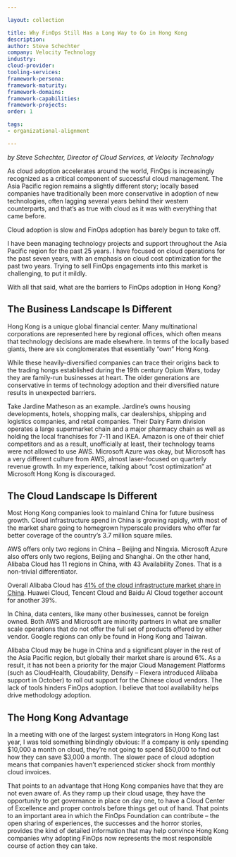 ```yaml
---

layout: collection

title: Why FinOps Still Has a Long Way to Go in Hong Kong
description:
author: Steve Schechter
company: Velocity Technology
industry:
cloud-provider:
tooling-services:
framework-persona:
framework-maturity:
framework-domains:
framework-capabilities:
framework-projects:
order: 1

tags:
- organizational-alignment

---
```


*by Steve Schechter, Director of Cloud Services, at Velocity Technology*

As cloud adoption accelerates around the world, FinOps is increasingly recognized as a critical component of successful cloud management. The Asia Pacific region remains a slightly different story; locally based companies have traditionally been more conservative in adoption of new technologies, often lagging several years behind their western counterparts, and that’s as true with cloud as it was with everything that came before.

Cloud adoption is slow and FinOps adoption has barely begun to take off.

I have been managing technology projects and support throughout the Asia Pacific region for the past 25 years. I have focused on cloud operations for the past seven years, with an emphasis on cloud cost optimization for the past two years. Trying to sell FinOps engagements into this market is challenging, to put it mildly.

With all that said, what are the barriers to FinOps adoption in Hong Kong?

## The Business Landscape Is Different
Hong Kong is a unique global financial center. Many multinational corporations are represented here by regional offices, which often means that technology decisions are made elsewhere. In terms of the locally based giants, there are six conglomerates that essentially “own” Hong Kong.

While these heavily-diversified companies can trace their origins back to the trading hongs established during the 19th century Opium Wars, today they are family-run businesses at heart. The older generations are conservative in terms of technology adoption and their diversified nature results in unexpected barriers.

Take Jardine Matheson as an example. Jardine’s owns housing developments, hotels, shopping malls, car dealerships, shipping and logistics companies, and retail companies. Their Dairy Farm division operates a large supermarket chain and a major pharmacy chain as well as holding the local franchises for 7-11 and IKEA. Amazon is one of their chief competitors and as a result, unofficially at least, their technology teams were not allowed to use AWS. Microsoft Azure was okay, but Microsoft has a very different culture from AWS, almost laser-focused on quarterly revenue growth. In my experience, talking about “cost optimization” at Microsoft Hong Kong is discouraged.

## The Cloud Landscape Is Different
Most Hong Kong companies look to mainland China for future business growth. Cloud infrastructure spend in China is growing rapidly, with most of the market share going to homegrown hyperscale providers who offer far better coverage of the country’s 3.7 million square miles.

AWS offers only two regions in China – Beijing and Ningxia. Microsoft Azure also offers only two regions, Beijing and Shanghai. On the other hand, Alibaba Cloud has 11 regions in China, with 43 Availability Zones. That is a non-trivial differentiator.

Overall Alibaba Cloud has [41% of the cloud infrastructure market share in China](https://www.chinainternetwatch.com/30820/cloud-infrastructure-services/). Huawei Cloud, Tencent Cloud and Baidu AI Cloud together account for another 39%.

In China, data centers, like many other businesses, cannot be foreign owned. Both AWS and Microsoft are minority partners in what are smaller scale operations that do not offer the full set of products offered by either vendor. Google regions can only be found in Hong Kong and Taiwan.

Alibaba Cloud may be huge in China and a significant player in the rest of the Asia Pacific region, but globally their market share is around 6%. As a result, it has not been a priority for the major Cloud Management Platforms (such as CloudHealth, Cloudability, Densify – Flexera introduced Alibaba support in October) to roll out support for the Chinese cloud vendors. The lack of tools hinders FinOps adoption. I believe that tool availability helps drive methodology adoption.

## The Hong Kong Advantage
In a meeting with one of the largest system integrators in Hong Kong last year, I was told something blindingly obvious: If a company is only spending $10,000 a month on cloud, they’re not going to spend $50,000 to find out how they can save $3,000 a month. The slower pace of cloud adoption means that companies haven’t experienced sticker shock from monthly cloud invoices.

That points to an advantage that Hong Kong companies have that they are not even aware of. As they ramp up their cloud usage, they have the opportunity to get governance in place on day one, to have a Cloud Center of Excellence and proper controls before things get out of hand. That points to an important area in which the FinOps Foundation can contribute – the open sharing of experiences, the successes and the horror stories, provides the kind of detailed information that may help convince Hong Kong companies why adopting FinOps now represents the most responsible course of action they can take.
